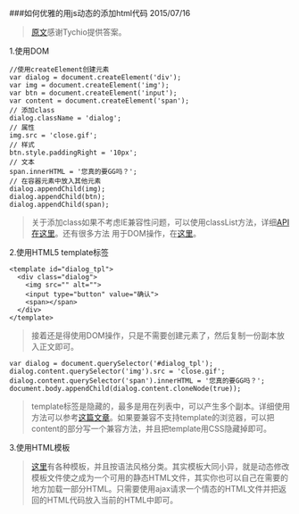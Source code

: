 ###如何优雅的用js动态的添加html代码 2015/07/16

>[原文](http://segmentfault.com/q/1010000000312781&sa=U&ei=r2deU9qOGM6iyAS79YHIDg&ved=0CGMQFjAK&usg=AFQjC)感谢Tychio提供答案。

1.使用DOM

    //使用createElement创建元素
    var dialog = document.createElement('div');
    var img = document.createElement('img');
    var btn = document.createElement('input');
    var content = document.createElement('span');
    // 添加class
    dialog.className = 'dialog';
    // 属性
    img.src = 'close.gif';
    // 样式
    btn.style.paddingRight = '10px';
    // 文本
    span.innerHTML = '您真的要GG吗？';
    // 在容器元素中放入其他元素
    dialog.appendChild(img);
    dialog.appendChild(btn);
    dialog.appendChild(span);
    
>关于添加class如果不考虑IE兼容性问题，可以使用classList方法，详细[API在这里](https://developer.mozilla.org/en-US/docs/Web/API/Element/classList)。还有很多方法     用于DOM操作，在[这里](http://www.w3school.com.cn/htmldom/dom_methods.asp)。

2.使用HTML5 template标签

    <template id="dialog_tpl">
      <div class="dialog">
        <img src="" alt="">
        <input type="button" value="确认">
        <span></span>
      </div>
    </template>
>接着还是得使用DOM操作，只是不需要创建元素了，然后复制一份副本放入正文即可。

    var dialog = document.querySelector('#dialog_tpl');
    dialog.content.querySelector('img').src = 'close.gif';
    dialog.content.querySelector('span').innerHTML = '您真的要GG吗？';
    document.body.appendChild(dialog.content.cloneNode(true));
    
>template标签是隐藏的，最多是用在列表中，可以产生多个副本。详细使用方法可以参考[这篇文章](http://www.html5rocks.com/en/tutorials/webcomponents/template/?redirect_from_locale=zh)。如果要兼容不支持template的浏览器，可以把content的部分写一个兼容方法，并且把template用CSS隐藏掉即可。

3.使用HTML模板

>[这里](https://developer.mozilla.org/en-US/docs/JavaScript_templates)有各种模板，并且按语法风格分类。其实模板大同小异，就是动态修改模板文件使之成为一个可用的静态HTML文件，其实你也可以自己在需要的地方加载一部分HTML。只需要使用ajax请求一个情态的HTML文件并把返回的HTML代码放入当前的HTML中即可。
